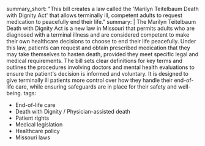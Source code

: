 summary_short: "This bill creates a law called the 'Marilyn Teitelbaum Death with Dignity Act' that allows terminally ill, competent adults to request medication to peacefully end their life."
summary: |
  The Marilyn Teitelbaum Death with Dignity Act is a new law in Missouri that permits adults who are diagnosed with a terminal illness and are considered competent to make their own healthcare decisions to choose to end their life peacefully. Under this law, patients can request and obtain prescribed medication that they may take themselves to hasten death, provided they meet specific legal and medical requirements. The bill sets clear definitions for key terms and outlines the procedures involving doctors and mental health evaluations to ensure the patient's decision is informed and voluntary. It is designed to give terminally ill patients more control over how they handle their end-of-life care, while ensuring safeguards are in place for their safety and well-being.
tags:
  - End-of-life care
  - Death with Dignity / Physician-assisted death
  - Patient rights
  - Medical legislation
  - Healthcare policy
  - Missouri laws
